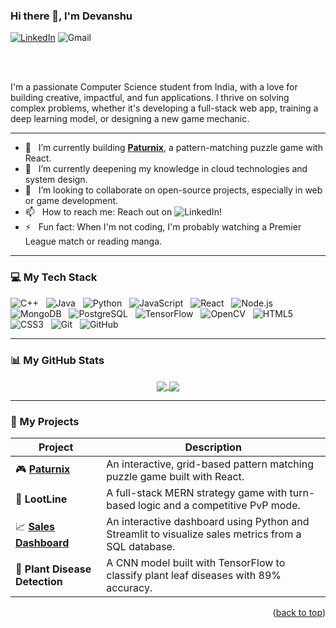 ### Hi there 👋, I'm Devanshu

[![LinkedIn](https://img.shields.io/badge/LinkedIn-0077B5?style=for-the-badge&logo=linkedin&logoColor=white)](https://www.linkedin.com/in/devanshu-gaur)
<a href="mailto:devanshugaur234@gmail.com" target="_blank" style="text-decoration: none; display: inline-flex; align-items: center;">
  <img src="https://img.shields.io/badge/Gmail-D14836?style=for-the-badge&logo=gmail&logoColor=white" alt="Gmail"/>
</a>

<br />
<br />

I'm a passionate Computer Science student from India, with a love for building creative, impactful, and fun applications. I thrive on solving complex problems, whether it's developing a full-stack web app, training a deep learning model, or designing a new game mechanic.

---

- 🔭 &nbsp; I’m currently building **[Paturnix](https://github.com/Devanshu-23/Paturnix)**, a pattern-matching puzzle game with React.
- 🌱 &nbsp; I’m currently deepening my knowledge in cloud technologies and system design.
- 👯 &nbsp; I’m looking to collaborate on open-source projects, especially in web or game development.
- 📫 &nbsp; How to reach me: Reach out on ![LinkedIn](https://www.linkedin.com/in/devanshu-gaur)!
- ⚡ &nbsp; Fun fact: When I'm not coding, I'm probably watching a Premier League match or reading manga.

---

### 💻 My Tech Stack


<p align="left">
  <img src="https://img.shields.io/badge/C%2B%2B-00599C?style=for-the-badge&logo=c%2B%2B&logoColor=white" alt="C++"/>&nbsp;&nbsp;
  <img src="https://img.shields.io/badge/Java-007396?style=for-the-badge&logo=java&logoColor=white" alt="Java" />&nbsp;&nbsp;
  <img src="https://img.shields.io/badge/Python-3776AB?style=for-the-badge&logo=python&logoColor=white" alt="Python"/>&nbsp;&nbsp;
  <img src="https://img.shields.io/badge/JavaScript-F7DF1E?style=for-the-badge&logo=javascript&logoColor=black" alt="JavaScript"/>&nbsp;&nbsp;
  <img src="https://img.shields.io/badge/React-20232A?style=for-the-badge&logo=react&logoColor=61DAFB" alt="React"/>&nbsp;&nbsp;
  <img src="https://img.shields.io/badge/Node.js-339933?style=for-the-badge&logo=nodedotjs&logoColor=white" alt="Node.js"/>&nbsp;&nbsp;
  <img src="https://img.shields.io/badge/MongoDB-47A248?style=for-the-badge&logo=mongodb&logoColor=white" alt="MongoDB"/>&nbsp;&nbsp;
  <img src="https://img.shields.io/badge/PostgreSQL-316192?style=for-the-badge&logo=postgresql&logoColor=white" alt="PostgreSQL"/>&nbsp;&nbsp;
  <img src="https://img.shields.io/badge/TensorFlow-FF6F00?style=for-the-badge&logo=tensorflow&logoColor=white" alt="TensorFlow"/>&nbsp;&nbsp;
  <img src="https://img.shields.io/badge/OpenCV-5C3EE8?style=for-the-badge&logo=opencv&logoColor=white" alt="OpenCV"/>&nbsp;&nbsp;
  <img src="https://img.shields.io/badge/HTML5-E34F26?style=for-the-badge&logo=html5&logoColor=white" alt="HTML5"/>&nbsp;&nbsp;
  <img src="https://img.shields.io/badge/CSS3-264de4?style=for-the-badge&logo=css3&logoColor=white" alt="CSS3" />&nbsp;&nbsp;
  <img src="https://img.shields.io/badge/Git-F05032?style=for-the-badge&logo=git&logoColor=white" alt="Git"/>&nbsp;&nbsp;
  <img src="https://img.shields.io/badge/GitHub-181717?style=for-the-badge&logo=github&logoColor=white" alt="GitHub"/>&nbsp;&nbsp;
<!--   <img src="https://img.shields.io/badge/Figma-F24E1E?style=for-the-badge&logo=figma&logoColor=white" alt="Figma"/>&nbsp;&nbsp; -->
</p>

---

### 📊 My GitHub Stats

<p align="center">
  <a href="https://github.com/anuraghazra/github-readme-stats">
    <img align="center" src="https://github-readme-stats.vercel.app/api?username=Devanshu-23
&show_icons=true&theme=radical&hide_border=true&include_all_commits=true" />
  </a>
  <a href="https://github.com/anuraghazra/github-readme-stats">
    <img align="center" src="https://github-readme-stats.vercel.app/api/top-langs/?username=Devanshu-23&layout=compact&theme=radical&hide_border=true" />
  </a>
</p>

---

### 🚀 My Projects

| Project                                                      | Description                                                                                          |
| ------------------------------------------------------------ | ---------------------------------------------------------------------------------------------------- |
| 🎮 **[Paturnix](https://github.com/Devanshu-23/Paturnix)** | An interactive, grid-based pattern matching puzzle game built with React.                            |
| 🎲 **LootLine** | A full-stack MERN strategy game with turn-based logic and a competitive PvP mode.                    |
| 📈 **[Sales Dashboard](https://github.com/Devanshu-23/Sales_performance_dashboard)** | An interactive dashboard using Python and Streamlit to visualize sales metrics from a SQL database.  |
| 🌿 **Plant Disease Detection** | A CNN model built with TensorFlow to classify plant leaf diseases with 89% accuracy.               |

<p align="right">(<a href="#top">back to top</a>)</p>
